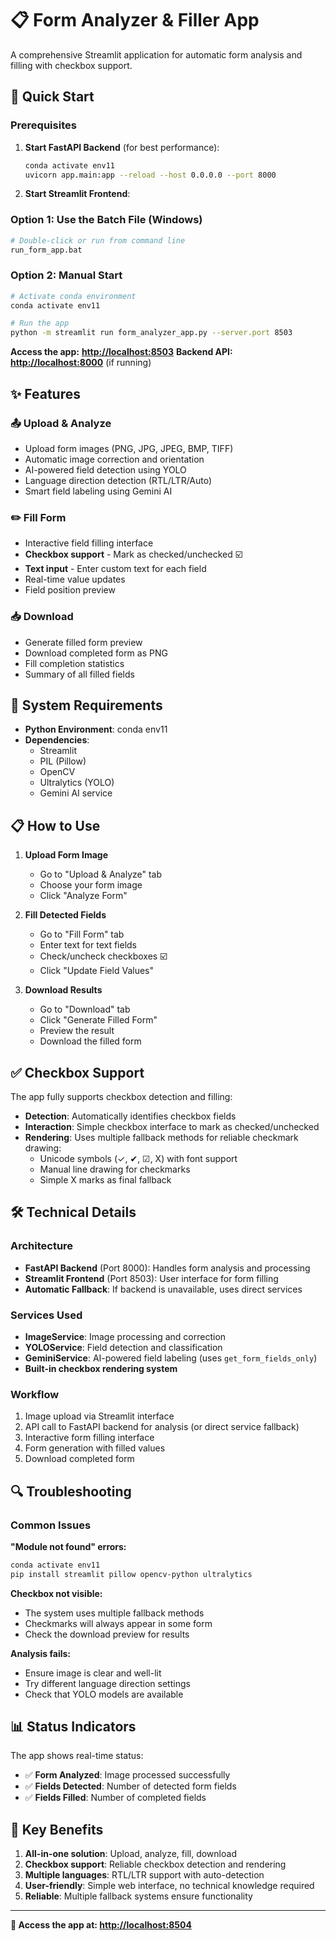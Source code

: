 # 📋 Form Analyzer & Filler App

A comprehensive Streamlit application for automatic form analysis and filling with checkbox support.

## 🚀 Quick Start

### Prerequisites

1. **Start FastAPI Backend** (for best performance):

   ```bash
   conda activate env11
   uvicorn app.main:app --reload --host 0.0.0.0 --port 8000
   ```

2. **Start Streamlit Frontend**:

### Option 1: Use the Batch File (Windows)

```bash
# Double-click or run from command line
run_form_app.bat
```

### Option 2: Manual Start

```bash
# Activate conda environment
conda activate env11

# Run the app
python -m streamlit run form_analyzer_app.py --server.port 8503
```

**Access the app:** **<http://localhost:8503>**
**Backend API:** **<http://localhost:8000>** (if running)

## ✨ Features

### 📤 **Upload & Analyze**

- Upload form images (PNG, JPG, JPEG, BMP, TIFF)
- Automatic image correction and orientation
- AI-powered field detection using YOLO
- Language direction detection (RTL/LTR/Auto)
- Smart field labeling using Gemini AI

### ✏️ **Fill Form**

- Interactive field filling interface
- **Checkbox support** - Mark as checked/unchecked ☑️
- **Text input** - Enter custom text for each field
- Real-time value updates
- Field position preview

### 📥 **Download**

- Generate filled form preview
- Download completed form as PNG
- Fill completion statistics
- Summary of all filled fields

## 🔧 System Requirements

- **Python Environment**: conda env11
- **Dependencies**:
  - Streamlit
  - PIL (Pillow)
  - OpenCV
  - Ultralytics (YOLO)
  - Gemini AI service

## 📋 How to Use

1. **Upload Form Image**
   - Go to "Upload & Analyze" tab
   - Choose your form image
   - Click "Analyze Form"

2. **Fill Detected Fields**
   - Go to "Fill Form" tab
   - Enter text for text fields
   - Check/uncheck checkboxes ☑️
   - Click "Update Field Values"

3. **Download Results**
   - Go to "Download" tab
   - Click "Generate Filled Form"
   - Preview the result
   - Download the filled form

## ✅ Checkbox Support

The app fully supports checkbox detection and filling:

- **Detection**: Automatically identifies checkbox fields
- **Interaction**: Simple checkbox interface to mark as checked/unchecked
- **Rendering**: Uses multiple fallback methods for reliable checkmark drawing:
  - Unicode symbols (✓, ✔, ☑, X) with font support
  - Manual line drawing for checkmarks
  - Simple X marks as final fallback

## 🛠 Technical Details

### Architecture

- **FastAPI Backend** (Port 8000): Handles form analysis and processing
- **Streamlit Frontend** (Port 8503): User interface for form filling
- **Automatic Fallback**: If backend is unavailable, uses direct services

### Services Used

- **ImageService**: Image processing and correction
- **YOLOService**: Field detection and classification  
- **GeminiService**: AI-powered field labeling (uses `get_form_fields_only`)
- **Built-in checkbox rendering system**

### Workflow

1. Image upload via Streamlit interface
2. API call to FastAPI backend for analysis (or direct service fallback)
3. Interactive form filling interface
4. Form generation with filled values
5. Download completed form

## 🔍 Troubleshooting

### Common Issues

**"Module not found" errors:**

```bash
conda activate env11
pip install streamlit pillow opencv-python ultralytics
```

**Checkbox not visible:**

- The system uses multiple fallback methods
- Checkmarks will always appear in some form
- Check the download preview for results

**Analysis fails:**

- Ensure image is clear and well-lit
- Try different language direction settings
- Check that YOLO models are available

## 📊 Status Indicators

The app shows real-time status:

- ✅ **Form Analyzed**: Image processed successfully
- ✅ **Fields Detected**: Number of detected form fields  
- ✅ **Fields Filled**: Number of completed fields

## 🎯 Key Benefits

1. **All-in-one solution**: Upload, analyze, fill, download
2. **Checkbox support**: Reliable checkbox detection and rendering
3. **Multiple languages**: RTL/LTR support with auto-detection
4. **User-friendly**: Simple web interface, no technical knowledge required
5. **Reliable**: Multiple fallback systems ensure functionality

---

**🔗 Access the app at: <http://localhost:8504>**
